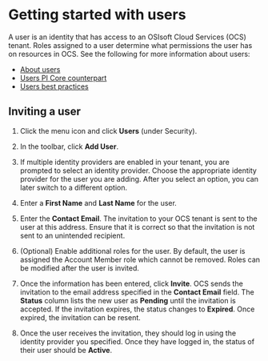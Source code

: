 # Getting started with users

A user is an identity that has access to an OSIsoft Cloud Services (OCS) tenant. Roles assigned to a user determine what permissions the user has on resources in OCS. See the following for more information about users:

- [About users](xref:ccUsers)
- [Users PI Core counterpart](xref:ccUsers#users-pi-core)
- [Users best practices](xref:ccUsers#users-bp)

## Inviting a user

1. Click the menu icon and click **Users** (under Security).

1. In the toolbar, click **Add User**.

1. If multiple identity providers are enabled in your tenant, you are prompted to select an identity provider. Choose the appropriate identity provider for the user you are adding. After you select an option, you can later switch to a different option.

1. Enter a **First Name** and **Last Name** for the user.  

1. Enter the **Contact Email**. The invitation to your OCS tenant is sent to the user at this address. Ensure that it is correct so that the invitation is not sent to an unintended recipient.

1. (Optional) Enable additional roles for the user. By default, the user is assigned the Account Member role which cannot be removed. Roles can be modified after the user is invited.

1. Once the information has been entered, click **Invite**. OCS sends the invitation to the email address specified in the **Contact Email** field. The **Status** column lists the new user as **Pending** until the invitation is accepted. If the invitation expires, the status changes to **Expired**. Once expired, the invitation can be resent.

1. Once the user receives the invitation, they should log in using the identity provider you specified. Once they have logged in, the status of their user should be **Active**.
